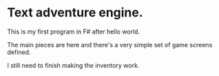 
# Text adventure engine.

This is my first program in F# after hello world.

The main pieces are here and there's a very simple set of game screens defined.

I still need to finish making the inventory work.


